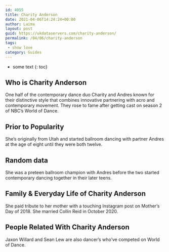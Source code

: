 ```yaml
---
id: 4055
title: Charity Anderson
date: 2021-04-06T14:24:24+00:00
author: Laima
layout: post
guid: https://ukdataservers.com/charity-anderson/
permalink: /04/06/charity-anderson
tags:
 - show love
category: Guides
---
```


* some text
{: toc}


## Who is Charity Anderson
                  
                  
                  
One half of the contemporary dance duo Charity and Andres known for their distinctive style that combines innovative partnering with acro and contemporary movement. They rose to fame after getting cast on season 2 of NBC&#8217;s World of Dance.
                  
              
            
              
            
                
                
                
## Prior to Popularity
                  
                  
                  
She&#8217;s originally from Utah and started ballroom dancing with partner Andres at the age of eight until they were both twelve. 
                  
              
            
              
            
                
                
                
## Random data
                  
                  
                  
She was a preteen ballroom champion with Andres before the two started contemporary dancing together in their later teens. 
                  
              
            
              
            
                
                
                
## Family & Everyday Life of Charity Anderson
                  
                  
                  
She paid tribute to her mother with a touching Instagram post on Mother&#8217;s Day of 2018. She married Collin Reid in October 2020. 
                  
              
            
              
            
                
                
                
## People Related With Charity Anderson
                  
                  
                  
Jaxon Willard and Sean Lew are also dancer&#8217;s who&#8217;ve competed on World of Dance. 
                  
              
            
              
            
                
              
            
              
              
            
            
              
            
          
          
          